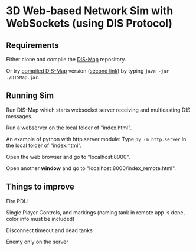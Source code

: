 # 3D Web-based Network Sim with WebSockets (using DIS Protocol)
## Requirements
Either clone and compile the [DIS-Map](https://github.com/mcgredonps/DIS_Map) repository.

Or try [compiled DIS-Map](https://drive.google.com/open?id=1CRl7q_NvQ7hJV-PYNZmWjaGsR-IrJ0Xs) version ([second link](https://www.dropbox.com/s/wewfdabb167wsbv/dismap-dist.rar?dl=0)) by typing `java -jar ./DISMap.jar`. 
## Running Sim
Run DIS-Map which starts websocket server receiving and multicasting DIS messages.

Run a webserver on the local folder of "index.html".

An example of python with http.server module:
Type
`py -m http.server` in the local folder of "index.html".

Open the web browser and go to "localhost:8000".

Open another **window** and go to "localhost:8000/index_remote.html".

## Things to improve
Fire PDU

Single Player Controls, and markings (naming tank in remote app is done, color info must be included)

Disconnect timeout and dead tanks

Enemy only on the server
